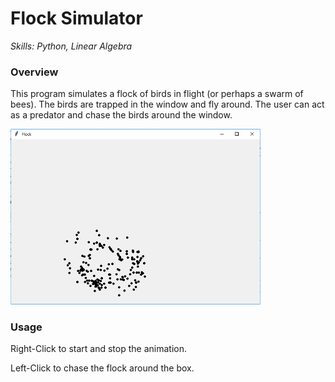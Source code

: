 # Flock Simulator
*Skills: Python, Linear Algebra*

### Overview
This program simulates a flock of birds in flight (or perhaps a swarm of bees). The birds are trapped in the window and fly around. The user can act as a predator and chase the birds around the window.

<img src="images/Flock1.jpg" width = "400">

### Usage
Right-Click to start and stop the animation.


Left-Click to chase the flock around the box.

